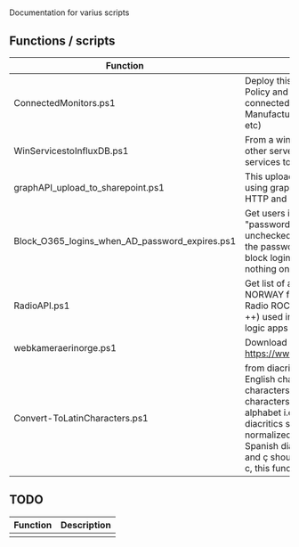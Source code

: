 # 
Documentation for varius scripts


## Functions / scripts 

|   Function  |  Description  |
| ------------- | ------------- |
| ConnectedMonitors.ps1  | Deploy this script with SCCM / Group Policy and create a report of connected monitors ( SerialNumber, Manufacturer,WeekOfManufacture etc)  |
| WinServicestoInfluxDB.ps1  | From a windows server that can reach other server, push status of windows services to influxDB |
| graphAPI_upload_to_sharepoint.ps1 | This upload file to SharePoint Online using graphAPI, this works 100% with HTTP and is cross platform on PS7 | 
| Block_O365_logins_when_AD_password_expires.ps1 | Get users in AD that have the "password never expires" checkbox unchecked, and then check if it has the password expired. If it is expired, block login on office365, if not, do nothing on-prem AD | 
| RadioAPI.ps1 | Get list of all currently played music in NORWAY from Bauer media group ( Radio ROCK / KISS / RADIO NORGE ++) used in Azure automation and logic apps |
| webkameraerinorge.ps1 | Download pictures from https://www.webkameraerinorge.com/| 
| Convert-ToLatinCharacters.ps1 | from diacritics characters to standard English characters. Diacritic characters are extended or accented characters to the modern latin basic alphabet i.e. A-Z. Scandinavian diacritics such as å,ä and ö should in normalized form become a, a and o. Spanish diacritics should such as ó, ñ and ç should be normalized to o, n and c, this function does that | 




## TODO 

|   Function  |  Description  |
| ------------- | ------------- |
|  |   |
